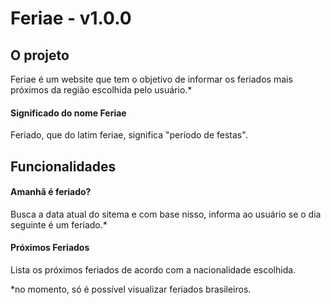 # Feriae - v1.0.0

## O projeto
Feriae é um website que tem o objetivo de informar os feriados mais próximos da região escolhida pelo usuário.*

#### Significado do nome Feriae
Feriado, que do latim feriae, significa "período de festas".

## Funcionalidades

#### Amanhã é feriado?
Busca a data atual do sitema e com base nisso, informa ao usuário se o dia seguinte é um feriado.*

#### Próximos Feriados
Lista os próximos feriados de acordo com a nacionalidade escolhida.


*no momento, só é possível visualizar feriados brasileiros.
